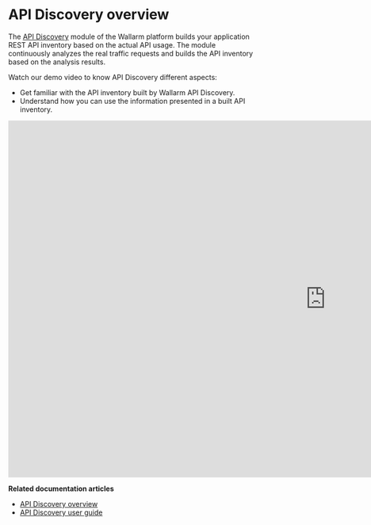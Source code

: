 # API Discovery overview

The [API Discovery](../about-wallarm/api-discovery.md) module of the Wallarm platform builds your application REST API inventory based on the actual API usage. The module continuously analyzes the real traffic requests and builds the API inventory based on the analysis results.

Watch our demo video to know API Discovery different aspects:

* Get familiar with the API inventory built by Wallarm API Discovery.
* Understand how you can use the information presented in a built API inventory.

<div class="video-wrapper">
  <iframe width="1280" height="720" src="https://www.youtube.com/embed/0bRHVtpWkJ8" frameborder="0" allow="accelerometer; autoplay; encrypted-media; gyroscope; picture-in-picture" allowfullscreen></iframe>
</div>

**Related documentation articles**

* [API Discovery overview](../about-wallarm/api-discovery.md)
* [API Discovery user guide](../user-guides/api-discovery.md)
